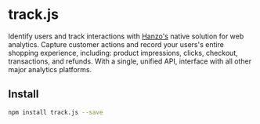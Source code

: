 # track.js
Identify users and track interactions with [Hanzo's](https://hanzo.io) native
solution for web analytics. Capture customer actions and record your users's
entire shopping experience, including: product impressions, clicks, checkout,
transactions, and refunds. With a single, unified API, interface with all other
major analytics platforms.

## Install
```bash
npm install track.js --save
```
